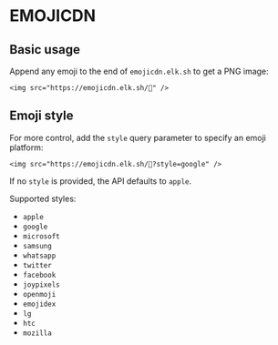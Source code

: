 # EMOJICDN

## Basic usage

Append any emoji to the end of `emojicdn.elk.sh` to get a PNG image:

```
<img src="https://emojicdn.elk.sh/🥳" />
```

## Emoji style

For more control, add the `style` query parameter to specify an emoji platform: 

```
<img src="https://emojicdn.elk.sh/🥳?style=google" />
```

If no `style` is provided, the API defaults to `apple`. 

Supported styles: 

* `apple`
* `google`
* `microsoft`
* `samsung`
* `whatsapp`
* `twitter`
* `facebook`
* `joypixels`
* `openmoji`
* `emojidex`
* `lg`
* `htc`
* `mozilla`